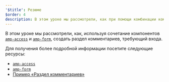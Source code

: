 ```yaml
---
'$title': Резюме
$order: 4
description: В этом уроке мы рассмотрели, как при помощи комбинации компонентов amp-access и amp-form создать раздел комментариев, требующий входа.
---
```


В этом уроке мы рассмотрели, как, используя сочетание компонентов [`amp-access`](../../../../documentation/components/reference/amp-access.md) и [`amp-form`](../../../../documentation/components/reference/amp-form.md), создать раздел комментариев, требующий входа.

Для получения более подробной информации посетите следующие ресурсы:

- [`amp-access`](../../../../documentation/components/reference/amp-access.md)
- [`amp-form`](../../../../documentation/components/reference/amp-form.md)
- [Пример «Раздел комментариев»](../../../../documentation/examples/documentation/Comment_Section.html)
